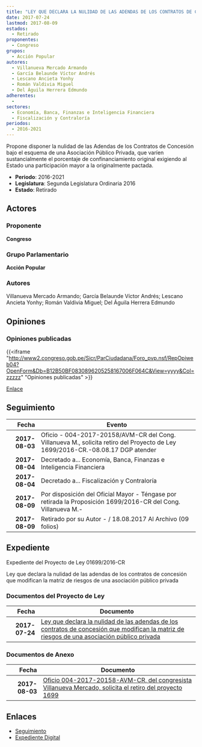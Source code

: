 ```yaml
---
title: "LEY QUE DECLARA LA NULIDAD DE LAS ADENDAS DE LOS CONTRATOS DE CONCESIÓN, QUE MODIFICAN LA MATRIZ DE RIESGOS DE UNA ASOCIACIÓN PÚBLICO PRIVADA"
date: 2017-07-24
lastmod: 2017-08-09
estados: 
  - Retirado
proponentes: 
  - Congreso
grupos: 
  - Acción Popular
autores: 
  - Villanueva Mercado Armando
  - García Belaunde Víctor Andrés
  - Lescano Ancieta Yonhy
  - Román Valdivia Miguel
  - Del Águila Herrera Edmundo
adherentes: 
  - 
sectores: 
  - Economía, Banca, Finanzas e Inteligencia Financiera
  - Fiscalización y Contraloría
periodos: 
  - 2016-2021
---
```


Propone disponer la nulidad de las Adendas de los Contratos de Concesión bajo el esquema de una Asociación Público Privada, que varíen sustancialmente el porcentaje de confinanciamiento original exigiendo al Estado una participación mayor a la originalmente pactada.

- **Periodo**: 2016-2021
- **Legislatura**: Segunda Legislatura Ordinaria 2016
- **Estado**: Retirado

## Actores

### Proponente

**Congreso**

### Grupo Parlamentario

**Acción Popular**

### Autores

Villanueva Mercado Armando; García Belaunde Víctor Andrés; Lescano Ancieta Yonhy; Román Valdivia Miguel; Del Águila Herrera Edmundo


## Opiniones

### Opiniones publicadas

{{<iframe "http://www2.congreso.gob.pe/Sicr/ParCiudadana/Foro_pvp.nsf/RepOpiweb04?OpenForm&Db=B12B50BF0830896205258167006F064C&View=yyyy&Col=zzzzz" "Opiniones publicadas" >}}

[Enlace](http://www2.congreso.gob.pe/Sicr/ParCiudadana/Foro_pvp.nsf/RepOpiweb04?OpenForm&Db=B12B50BF0830896205258167006F064C&View=yyyy&Col=zzzzz)

## Seguimiento

| Fecha | Evento |
|------:|--------|
| **2017-08-03** | Oficio - 004-2017-20158/AVM-CR del Cong. Villanueva M., solicita retiro del Proyecto de Ley 1699/2016-CR.-08.08.17 DGP atender|
| **2017-08-04** | Decretado a... Economía, Banca, Finanzas e Inteligencia Financiera|
| **2017-08-04** | Decretado a... Fiscalización y Contraloría|
| **2017-08-09** | Por disposición del Oficial Mayor - Téngase por retirada la Proposición 1699/2016-CR del Cong. Villanueva M.-|
| **2017-08-09** | Retirado por su Autor - / 18.08.2017 Al Archivo (09 folios)|


## Expediente

Expediente del Proyecto de Ley 01699/2016-CR

Ley que declara la nulidad de las adendas de los contratos de concesión que modifican la matriz de riesgos de una asociación público privada


### Documentos del Proyecto de Ley

| Fecha | Documento |
|------:|--------|
| **2017-07-24** | [Ley que declara la nulidad de las adendas de los contratos de concesión que modifican la matriz de riesgos de una asociación público privada](http://www.leyes.congreso.gob.pe/Documentos/2016_2021/Proyectos_de_Ley_y_de_Resoluciones_Legislativas/PL0169920170724...pdf) |

### Documentos de Anexo

| Fecha | Documento |
|------:|--------|
| **2017-08-03** | [Oficio 004-2017-20158-AVM-CR, del congresista Villanueva Mercado, solicita el retiro del proyecto 1699](http://www.leyes.congreso.gob.pe/Documentos/2016_2021/Oficios/Congresistas/OFICIO-004-2017-20158-AVM-CR.pdf) |

## Enlaces 

- [Seguimiento](http://www2.congreso.gob.pehttp://www2.congreso.gob.pe/Sicr/TraDocEstProc/CLProLey2016.nsf/f7fff46988ca05b1052578e100829cc7/d632a708168de5f605258167006a9bae?OpenDocument)
- [Expediente Digital](http://www2.congreso.gob.pehttp://www2.congreso.gob.pe/Sicr/TraDocEstProc/CLProLey2016.nsf/f7fff46988ca05b1052578e100829cc7/d632a708168de5f605258167006a9bae?OpenDocument&Click=05257FB7005EB655.eb71d0cf91d8294e05256cdf006b5706/$Body/0.1C6C)
